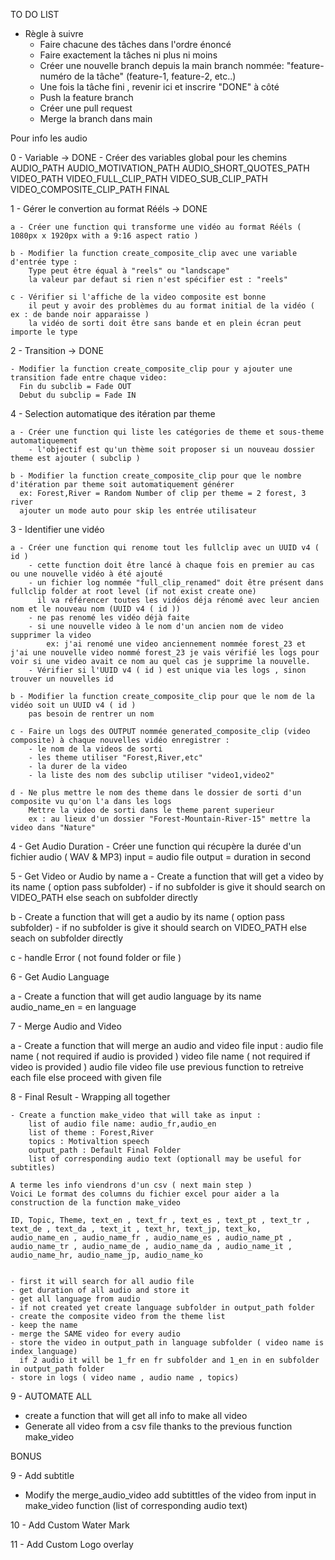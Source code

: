 

TO DO LIST
- Règle à suivre
    - Faire chacune des tâches dans l'ordre énoncé
    - Faire exactement la tâches ni plus ni moins
    - Créer une nouvelle branch depuis la main branch nommée: "feature-numéro de la tâche" (feature-1, feature-2, etc..)
    - Une fois la tâche fini , revenir ici et inscrire "DONE" à côté
    - Push la feature branch
    - Créer une pull request
    - Merge la branch dans main

Pour info les audio

0 - Variable -> DONE
    - Créer des variables global pour les chemins
        AUDIO_PATH
          AUDIO_MOTIVATION_PATH
          AUDIO_SHORT_QUOTES_PATH
        VIDEO_PATH
            VIDEO_FULL_CLIP_PATH
            VIDEO_SUB_CLIP_PATH
            VIDEO_COMPOSITE_CLIP_PATH
        FINAL


1 - Gérer le convertion au format Rééls -> DONE 

    a - Créer une function qui transforme une vidéo au format Rééls ( 1080px x 1920px with a 9:16 aspect ratio )

    b - Modifier la function create_composite_clip avec une variable d'entrée type :
        Type peut être équal à "reels" ou "landscape"
        la valeur par defaut si rien n'est spécifier est : "reels"

    c - Vérifier si l'affiche de la video composite est bonne
        il peut y avoir des problèmes du au format initial de la vidéo ( ex : de bande noir apparaisse )
        la vidéo de sorti doit être sans bande et en plein écran peut importe le type

2 - Transition -> DONE 

    - Modifier la function create_composite_clip pour y ajouter une transition fade entre chaque video:
      Fin du subclib = Fade OUT
      Debut du subclip = Fade IN

4 - Selection automatique des itération par theme

    a - Créer une function qui liste les catégories de theme et sous-theme automatiquement
        - l'objectif est qu'un thème soit proposer si un nouveau dossier theme est ajouter ( subclip )

    b - Modifier la function create_composite_clip pour que le nombre d'itération par theme soit automatiquement générer
      ex: Forest,River = Random Number of clip per theme = 2 forest, 3 river
      ajouter un mode auto pour skip les entrée utilisateur

3 - Identifier une vidéo

    a - Créer une function qui renome tout les fullclip avec un UUID v4 ( id )
        - cette function doit être lancé à chaque fois en premier au cas ou une nouvelle vidéo à été ajouté
        - un fichier log nommée "full_clip_renamed" doit être présent dans fullclip folder at root level (if not exist create one)
          il va référencer toutes les vidéos déja rénomé avec leur ancien nom et le nouveau nom (UUID v4 ( id ))
        - ne pas renomé les vidéo déjà faite
        - si une nouvelle video à le nom d'un ancien nom de video supprimer la video
            ex: j'ai renomé une video anciennement nommée forest_23 et j'ai une nouvelle video nommé forest_23 je vais vérifié les logs pour voir si une video avait ce nom au quel cas je supprime la nouvelle.
        - Vérifier si l'UUID v4 ( id ) est unique via les logs , sinon trouver un nouvelles id

    b - Modifier la function create_composite_clip pour que le nom de la vidéo soit un UUID v4 ( id )
        pas besoin de rentrer un nom

    c - Faire un logs des OUTPUT nommée generated_composite_clip (video composite) à chaque nouvelles vidéo enregistrer :
        - le nom de la videos de sorti
        - les theme utiliser "Forest,River,etc"
        - la durer de la video
        - la liste des nom des subclip utiliser "video1,video2"

    d - Ne plus mettre le nom des theme dans le dossier de sorti d'un composite vu qu'on l'a dans les logs
        Mettre la video de sorti dans le theme parent superieur
        ex : au lieux d'un dossier "Forest-Mountain-River-15" mettre la video dans "Nature"

4 - Get Audio Duration
    - Créer une function qui récupère la durée d'un fichier audio ( WAV & MP3)
      input = audio file
      output = duration in second

5 - Get Video or Audio by name
  a - Create a function that will get a video by its name ( option pass subfolder)
    - if no subfolder is give it should search on VIDEO_PATH
      else seach on subfolder directly

  b - Create a function that will get a audio by its name ( option pass subfolder)
    - if no subfolder is give it should search on VIDEO_PATH
      else seach on subfolder directly

  c - handle Error ( not found folder or file )

6 - Get Audio Language

  a - Create a function that will get audio language by its name
     audio_name_en = en language

7 - Merge Audio and Video

  a - Create a function that will merge an audio and video file
      input :
          audio file name ( not required if audio is provided )
          video file name ( not required if video is provided )
          audio file
          video file
      use previous function to retreive each file
      else proceed with given file

8 - Final Result - Wrapping all together

    - Create a function make_video that will take as input :
        list of audio file name: audio_fr,audio_en
        list of theme : Forest,River
        topics : Motivaltion speech
        output_path : Default Final Folder
        list of corresponding audio text (optionall may be useful for subtitles)

    A terme les info viendrons d'un csv ( next main step )
    Voici Le format des columns du fichier excel pour aider a la construction de la function make_video

    ID, Topic, Theme, text_en , text_fr , text_es , text_pt , text_tr , text_de , text_da , text_it , text_hr, text_jp, text_ko,
    audio_name_en , audio_name_fr , audio_name_es , audio_name_pt , audio_name_tr , audio_name_de , audio_name_da , audio_name_it , audio_name_hr, audio_name_jp, audio_name_ko


    - first it will search for all audio file
    - get duration of all audio and store it
    - get all language from audio
    - if not created yet create language subfolder in output_path folder
    - create the composite video from the theme list
    - keep the name
    - merge the SAME video for every audio
    - store the video in output_path in language subfolder ( video name is index_language)
      if 2 audio it will be 1_fr en fr subfolder and 1_en in en subfolder in output_path folder
    - store in logs ( video name , audio name , topics)

9 - AUTOMATE ALL
  - create a function that will get all info to make all video
  - Generate all video from a csv file thanks to the previous function make_video

BONUS

9 - Add subtitle
  - Modify the merge_audio_video add subtittles of the video from input in make_video function (list of corresponding audio text)

10 - Add Custom Water Mark

11 - Add Custom Logo overlay
















